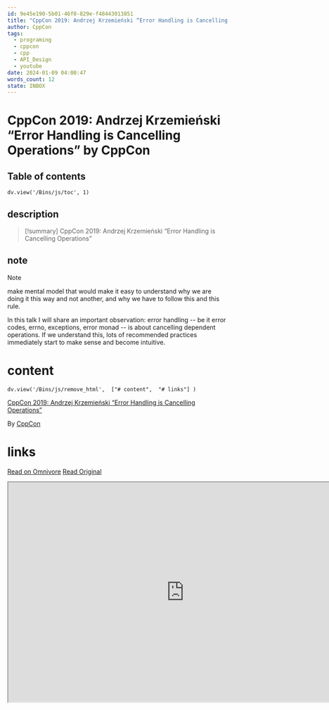 ```yaml
---
id: 9e45e190-5b01-46f0-829e-f48443013851
title: "CppCon 2019: Andrzej Krzemieński “Error Handling is Cancelling Operations”"
author: CppCon
tags:
  - programing
  - cppcon
  - cpp
  - API_Design
  - youtube
date: 2024-01-09 04:00:47
words_count: 12
state: INBOX
---
```


# CppCon 2019: Andrzej Krzemieński “Error Handling is Cancelling Operations” by CppCon
## Table of contents
```dataviewjs 
dv.view('/Bins/js/toc', 1) 
```


## description
>[!summary] 
> CppCon 2019: Andrzej Krzemieński “Error Handling is Cancelling Operations”

## note
>[!note] 
>    make mental model that would make it easy to understand why we are doing it this way and not another, and why we have to follow this and this rule.

In this talk I will share an important observation: error handling -- be it error codes, errno, exceptions, error monad -- is about cancelling dependent operations. If we understand this, lots of recommended practices immediately start to make sense and become intuitive.

# content
```dataviewjs 
dv.view('/Bins/js/remove_html',  ["# content",  "# links"] ) 
```
[CppCon 2019: Andrzej Krzemieński “Error Handling is Cancelling Operations”](https://www.youtube.com/watch?v=zte8IxkHqc4)

By [CppCon](https://www.youtube.com/@CppCon)



# links
[Read on Omnivore](https://omnivore.app/me/https-www-youtube-com-watch-v-zte-8-ixk-hqc-4-18cebf205fc)
[Read Original](https://www.youtube.com/watch?v=zte8IxkHqc4)

<iframe src="https://www.youtube.com/watch?v=zte8IxkHqc4"  width="800" height="500"></iframe>

